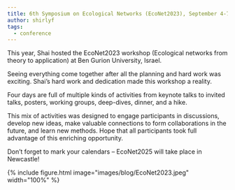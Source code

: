 ```yaml
---
title: 6th Symposium on Ecological Networks (EcoNet2023), September 4-7, 2023
author: shirlyf
tags: 
  - conference
---
```

<!--
  - workshop
  - ecological networks
  -->
  
This year, Shai hosted the EcoNet2023 workshop (Ecological networks from theory to application) at Ben Gurion University, Israel.

Seeing everything come together after all the planning and hard work was exciting. Shai’s hard work and dedication made this workshop a reality.

Four days are full of multiple kinds of activities from keynote talks to invited talks, posters, working groups, deep-dives, dinner, and a hike.

This mix of activities was designed to engage participants in discussions, develop new ideas, make valuable connections to form collaborations in the future, and learn new methods.
Hope that all participants took full advantage of this enriching opportunity.

Don’t forget to mark your calendars – EcoNet2025 will take place in Newcastle!

{%
  include figure.html
  image="images/blog/EcoNet2023.jpeg"
  width="100%"
%}
